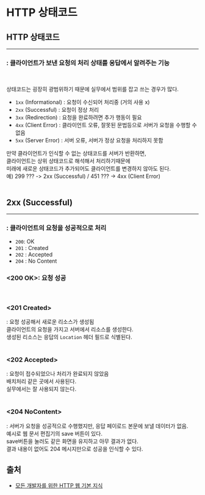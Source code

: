 # HTTP 상태코드

## HTTP 상태코드

---

 <h3>: 클라이언트가 보낸 요청의 처리 상태를 응답에서 알려주는 기능</h3><br>

상태코드는 굉장히 광범위하기 때문에 실무에서 범위를 잡고 쓰는 경우가 많다.

- `1xx` (Informational) : 요청이 수신되어 처리중 (거의 사용 x)
- `2xx` (Successful) : 요청이 정상 처리
- `3xx` (Redirection) : 요청을 완료하려면 추가 행동이 필요
- `4xx` (Client Error) : 클라이언트 오류, 잘못된 문법등으로 서버가 요청을 수행할 수 없음
- `5xx` (Server Error) : 서버 오류, 서버가 정상 요청을 처리하지 못함

만약 클라이언트가 인식할 수 없는 상태코드를 서버가 반환하면,<br>
클라이언트는 상위 상태코드로 해석해서 처리하기때문에<br>
미래에 새로운 상태코드가 추가되어도 클라이언트를 변경하지 않아도 된다.<br>
예) 299 ??? -> 2xx (Successful) / 451 ??? -> 4xx (Client Error)<br><br>

## 2xx (Successful)

---

<h3>: 클라이언트의 요청을 성공적으로 처리</h3>

- `200`: OK
- `201` : Created
- `202` : Accepted
- `204` : No Content

### <200 OK>: 요청 성공

<br>

### <201 Created>

: 요청 성공해서 새로운 리소스가 생성됨<br>
클라이언트의 요청을 가지고 서버에서 리소스를 생성한다.<br>
생성된 리소스는 응답의 `Location` 헤더 필드로 식별된다.<br><br>

### <202 Accepted>

: 요청이 접수되었으나 처리가 완료되지 않았음<br>
배치처리 같은 곳에서 사용된다.<br>
실무에서는 잘 사용되지 않는다.<br><br>

### <204 NoContent>

: 서버가 요청을 성공적으로 수행했지만, 응답 페이로드 본문에 보낼 데이터가 없음.<br>
예시로 웹 문서 편집기의 save 버튼이 있다.<br>
save버튼을 눌러도 같은 화면을 유지하고 아무 결과가 없다.<br>
결과 내용이 없어도 204 메시지만으로 성공을 인식할 수 있다.

## 출처

- [모든 개발자를 위한 HTTP 웹 기본 지식](https://www.inflearn.com/course/http-%EC%9B%B9-%EB%84%A4%ED%8A%B8%EC%9B%8C%ED%81%AC)
